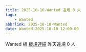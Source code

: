 ```yaml
---
title: 2025-10-10-Wanted 違規 0 人
tags:
    - Wanted
abbrlink: 2025-10-10-Wanted
date: Wanted-2025-10-10 12:00:00
---
```

Wanted 板 [板規連結](https://www.ptt.cc/bbs/Wanted/M.1608829773.A.D3B.html)
昨天違規 0 人
